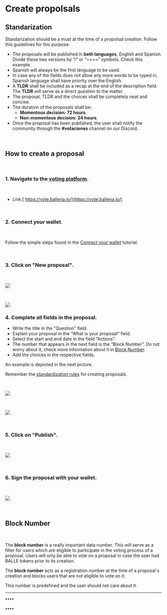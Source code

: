 # Create propolsals

## Standarization‌

Standarization should be a must at the time of a propolsal creation. Follow this guidelines for this purpose:

* The proposals will be published in **both languages**, English and Spanish. Divide these two versions by “/” or “====” symbols. Check this example.
* Spanish will always be the first language to be used.
* In case any of the fields does not allow any more words to be typed in, Spanish language shall have priority over the English.
* A **TLDR** shall be included as a recap at the end of the description field. The **TLDR** will serve as a direct question to the matter.
* The proposal, TLDR and the choices shall be completely neat and concise.
* The duration of the proposals shall be:
  * **Momentous decision: 72 hours**.
  * **Non-momentous decision: 24 hours**.
* Once the proposal has been published, the user shall notify the community through the **\#votaciones** channel on our Discord.

‌

## How to create a proposal

‌

### 1. Navigate to the [voting platform](https://vote.ballena.io/).

‌

* Link:[ https://vote.ballena.io/](https://vote.ballena.io/)

‌

### 2. Connect your wallet.

‌

Follow the simple steps found in the [Connect your wallet](connect-wallet-for-propolsals.md) tutorial. 

‌

### 3. Click on "New proposal".

‌

![](../../.gitbook/assets/4.5%20%284%29.png)

‌

![](../../.gitbook/assets/5.5%20%281%29.png)



### 4. Complete all fields in the proposal.

* Write the title in the "Question" field.
* Explain your proposal in the “What is your proposal" field.
* Select the start and end date in the field “Actions".
* The number that appears in the next field is the “Block Number”. Do not worry about it, check more information about it in [Block Number](create-propolsals.md#block-number).
* Add the choices in the respective fields.

‌An example is depicted in the next picture.

Remember the [standardization rules](create-propolsals.md#standarization) for creating proposals.  


‌

![](../../.gitbook/assets/6.5%20%281%29.png)

‌

![](../../.gitbook/assets/7.5%20%281%29.png)

‌

### 5. Click on "Publish".

‌

![](../../.gitbook/assets/8.5%20%281%29.png)

‌

### 6. Sign the proposal with your wallet.

‌

![](../../.gitbook/assets/9.5%20%281%29.png)

‌

## Block Number

‌

The **block number** is a really important data number. This will serve as a filter for users which are eligible to participate in the voting process of a proposal. Users will only be able to vote on a proposal in case the user had BALLE tokens prior to its creation.

‌The **block number** acts as a registration number at the time of a proposal´s creation and blocks users that are not eligible to vote on it.  


This number is predefined and the user should not care about it.  
****

\*\*\*\*

\*\*\*\*

